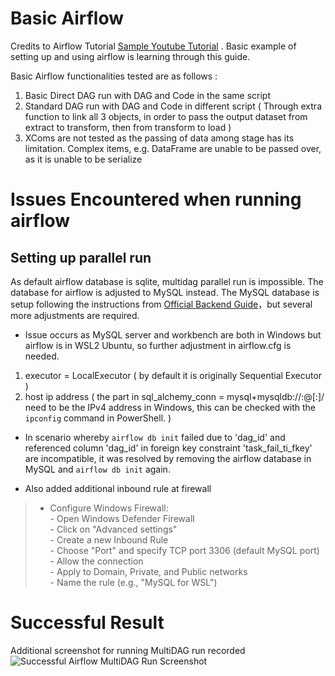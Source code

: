 # Basic Airflow 
Credits to Airflow Tutorial [Sample Youtube Tutorial](https://www.youtube.com/watch?v=EySWDTZBZtM&list=PLMmVziys3riDnnI2qATwy6ObDRvZ546K3) . Basic example of setting up and using airflow is learning through this guide. 

Basic Airflow functionalities tested are as follows :
1. Basic Direct DAG run with DAG and Code in the same script
2. Standard DAG run with DAG and Code in different script ( Through extra function to link all 3 objects, in order to pass the output dataset from extract to transform, then from transform to load )
4. XComs are not tested as the passing of data among stage has its limitation. Complex items, e.g. DataFrame are unable to be passed over, as it is unable to be serialize

# Issues Encountered when running airflow
## Setting up parallel run
As default airflow database is sqlite, multidag parallel run is impossible. The database for airflow is adjusted to MySQL instead.
The MySQL database is setup following the instructions from [Official Backend Guide](https://airflow.apache.org/docs/apache-airflow/stable/howto/set-up-database.html)，but several more adjustments are required.

- Issue occurs as MySQL server and workbench are both in Windows but airflow is in WSL2 Ubuntu, so further adjustment in airflow.cfg is needed. 
1. executor = LocalExecutor ( by default it is originally Sequential Executor )
2. host ip address ( the <host> part in sql_alchemy_conn = mysql+mysqldb://<user>:<password>@<host>[:<port>]/<dbname> need to be the IPv4 address in Windows,
                     this can be checked with the `ipconfig` command in PowerShell. )

- In scenario whereby `airflow db init` failed due to 'dag_id' and referenced column 'dag_id' in foreign key constraint 'task_fail_ti_fkey' are incompatible, it was resolved by removing the airflow database in MySQL and `airflow db init` again. 

- Also added additional inbound rule at firewall 
>   - Configure Windows Firewall: <br>
    - Open Windows Defender Firewall <br>
    - Click on "Advanced settings" <br>
    - Create a new Inbound Rule <br>
    - Choose "Port" and specify TCP port 3306 (default MySQL port) <br>
    - Allow the connection <br>
    - Apply to Domain, Private, and Public networks <br>
    - Name the rule (e.g., "MySQL for WSL")

# Successful Result
Additional screenshot for running MultiDAG run recorded
![Successful Airflow MultiDAG Run Screenshot](https://github.com/user-attachments/assets/eaeb518e-486d-4a99-8e36-21816bc22dde)
